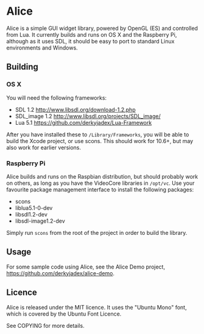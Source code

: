 Alice
=====

Alice is a simple GUI widget library, powered by OpenGL (ES) and controlled from
Lua. It currently builds and runs on OS X and the Raspberry Pi, although as it
uses SDL, it should be easy to port to standard Linux environments and Windows.


Building
--------

### OS X

You will need the following frameworks:

- SDL 1.2 <http://www.libsdl.org/download-1.2.php> 
- SDL_image 1.2 <http://www.libsdl.org/projects/SDL_image/>
- Lua 5.1 <https://github.com/derkyjadex/Lua-Framework>

After you have installed these to `/Library/Frameworks`, you will be able to
build the Xcode project, or use scons. This should work for 10.6+, but may also
work for earlier versions.


### Raspberry Pi

Alice builds and runs on the Raspbian distribution, but should probably work on
others, as long as you have the VideoCore libraries in `/opt/vc`. Use your
favourite package management interface to install the following packages:

- scons
- liblua5.1-0-dev
- libsdl1.2-dev
- libsdl-image1.2-dev

Simply run `scons` from the root of the project in order to build the library.


Usage
-----

For some sample code using Alice, see the Alice Demo project, 
<https://github.com/derkyjadex/alice-demo>.


Licence
-------

Alice is released under the MIT licence. It uses the "Ubuntu Mono" font, which
is covered by the Ubuntu Font Licence.

See COPYING for more details.
